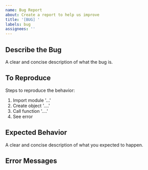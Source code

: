 ```yaml
---
name: Bug Report
about: Create a report to help us improve
title: '[BUG] '
labels: bug
assignees: ''
---
```


## Describe the Bug
A clear and concise description of what the bug is.

## To Reproduce
Steps to reproduce the behavior:
1. Import module '...'
2. Create object '....'
3. Call function '....'
4. See error

## Expected Behavior
A clear and concise description of what you expected to happen.

## Error Messages